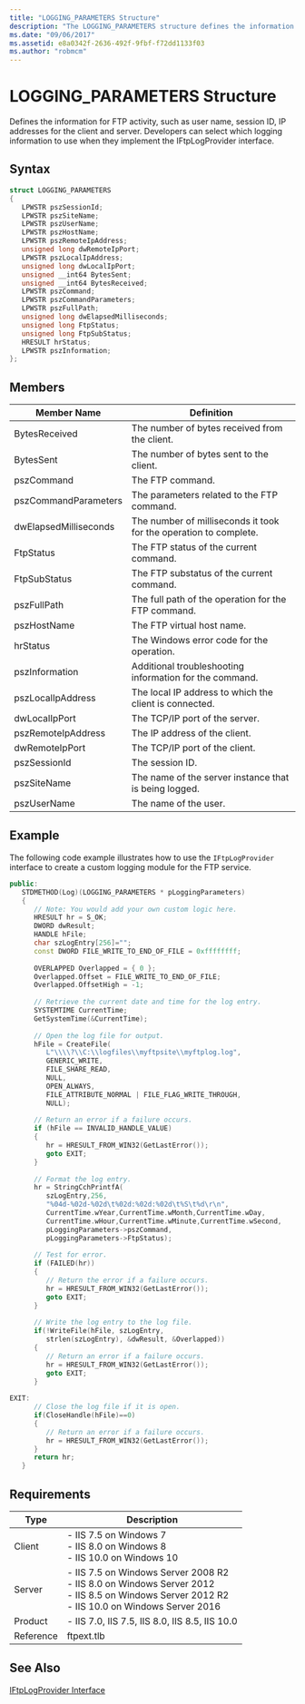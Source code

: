 ```yaml
---
title: "LOGGING_PARAMETERS Structure"
description: "The LOGGING_PARAMETERS structure defines the information for FTP activity, such as user name, session ID, IP addresses for the client and server."
ms.date: "09/06/2017"
ms.assetid: e8a0342f-2636-492f-9fbf-f72dd1133f03
ms.author: "robmcm"
---
```


# LOGGING_PARAMETERS Structure

Defines the information for FTP activity, such as user name, session ID, IP addresses for the client and server. Developers can select which logging information to use when they implement the IFtpLogProvider interface. 
 
## Syntax 
 
```cpp 
struct LOGGING_PARAMETERS 
{ 
   LPWSTR pszSessionId; 
   LPWSTR pszSiteName; 
   LPWSTR pszUserName; 
   LPWSTR pszHostName; 
   LPWSTR pszRemoteIpAddress; 
   unsigned long dwRemoteIpPort; 
   LPWSTR pszLocalIpAddress; 
   unsigned long dwLocalIpPort; 
   unsigned __int64 BytesSent; 
   unsigned __int64 BytesReceived; 
   LPWSTR pszCommand; 
   LPWSTR pszCommandParameters; 
   LPWSTR pszFullPath; 
   unsigned long dwElapsedMilliseconds; 
   unsigned long FtpStatus; 
   unsigned long FtpSubStatus; 
   HRESULT hrStatus; 
   LPWSTR pszInformation; 
}; 
``` 
 
## Members 
 
|Member Name|Definition|
|---|---|
|BytesReceived|The number of bytes received from the client.| 
|BytesSent|The number of bytes sent to the client.| 
|pszCommand|The FTP command.| 
|pszCommandParameters|The parameters related to the FTP command.| 
|dwElapsedMilliseconds|The number of milliseconds it took for the operation to complete.| 
|FtpStatus|The FTP status of the current command.| 
|FtpSubStatus|The FTP substatus of the current command.| 
|pszFullPath|The full path of the operation for the FTP command.| 
|pszHostName|The FTP virtual host name.| 
|hrStatus|The Windows error code for the operation.| 
|pszInformation|Additional troubleshooting information for the command.| 
|pszLocalIpAddress|The local IP address to which the client is connected.| 
|dwLocalIpPort|The TCP/IP port of the server.| 
|pszRemoteIpAddress|The IP address of the client.| 
|dwRemoteIpPort|The TCP/IP port of the client.| 
|pszSessionId|The session ID.| 
|pszSiteName|The name of the server instance that is being logged.| 
|pszUserName|The name of the user.| 
 
## Example 

The following code example illustrates how to use the `IFtpLogProvider` interface to create a custom logging module for the FTP service. 
 
```cpp 
public: 
   STDMETHOD(Log)(LOGGING_PARAMETERS * pLoggingParameters) 
   { 
      // Note: You would add your own custom logic here. 
      HRESULT hr = S_OK; 
      DWORD dwResult; 
      HANDLE hFile; 
      char szLogEntry[256]=""; 
      const DWORD FILE_WRITE_TO_END_OF_FILE = 0xffffffff; 
 
      OVERLAPPED Overlapped = { 0 }; 
      Overlapped.Offset = FILE_WRITE_TO_END_OF_FILE; 
      Overlapped.OffsetHigh = -1; 
 
      // Retrieve the current date and time for the log entry. 
      SYSTEMTIME CurrentTime; 
      GetSystemTime(&CurrentTime); 
 
      // Open the log file for output. 
      hFile = CreateFile( 
         L"\\\\?\\C:\\logfiles\\myftpsite\\myftplog.log", 
         GENERIC_WRITE, 
         FILE_SHARE_READ, 
         NULL, 
         OPEN_ALWAYS, 
         FILE_ATTRIBUTE_NORMAL | FILE_FLAG_WRITE_THROUGH, 
         NULL); 
 
      // Return an error if a failure occurs. 
      if (hFile == INVALID_HANDLE_VALUE) 
      { 
         hr = HRESULT_FROM_WIN32(GetLastError()); 
         goto EXIT; 
      } 
 
      // Format the log entry. 
      hr = StringCchPrintfA( 
         szLogEntry,256, 
         "%04d-%02d-%02d\t%02d:%02d:%02d\t%S\t%d\r\n", 
         CurrentTime.wYear,CurrentTime.wMonth,CurrentTime.wDay, 
         CurrentTime.wHour,CurrentTime.wMinute,CurrentTime.wSecond, 
         pLoggingParameters->pszCommand, 
         pLoggingParameters->FtpStatus); 
 
      // Test for error. 
      if (FAILED(hr)) 
      { 
         // Return the error if a failure occurs. 
         hr = HRESULT_FROM_WIN32(GetLastError()); 
         goto EXIT; 
      } 
 
      // Write the log entry to the log file. 
      if(!WriteFile(hFile, szLogEntry, 
         strlen(szLogEntry), &dwResult, &Overlapped)) 
      { 
         // Return an error if a failure occurs. 
         hr = HRESULT_FROM_WIN32(GetLastError()); 
         goto EXIT; 
      } 
 
EXIT: 
      // Close the log file if it is open. 
      if(CloseHandle(hFile)==0) 
      { 
         // Return an error if a failure occurs. 
         hr = HRESULT_FROM_WIN32(GetLastError()); 
      } 
      return hr; 
   } 
``` 
 
## Requirements 
 
|Type|Description|
|---|---|
|Client|- IIS 7.5 on Windows 7<br />- IIS 8.0 on Windows 8<br />- IIS 10.0 on Windows 10| 
|Server|- IIS 7.5 on Windows Server 2008 R2<br />- IIS 8.0 on Windows Server 2012<br />- IIS 8.5 on Windows Server 2012 R2<br />- IIS 10.0 on Windows Server 2016| 
|Product|- IIS 7.0, IIS 7.5, IIS 8.0, IIS 8.5, IIS 10.0| 
|Reference|ftpext.tlb| 
 
## See Also 

[IFtpLogProvider Interface](../../ftp-extensibility-reference/native-code-api-reference/iftplogprovider-interface-native.md)
